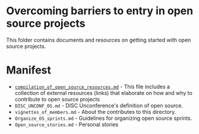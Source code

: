# Overcoming barriers to entry in open source projects

This folder contains documents and resources on getting started with open
source projects.

# Manifest
* [`compilation_of_open_source_resources.md`](./compilation_of_open_source_resources.md) - This file includes a collection
of external resources (links) that elaborate on how and why to contribute 
to open source projects
* `DISC_UNCONF_OS.md` - DISC Unconference's definition of open source. 
* `vignettes_of_members.md` - About the contributes to this directory.
* `Organize_OS_sprints.md` - Guidelines for organizing open source sprints. 
* `Open_source_stories.md` - Personal stories 

